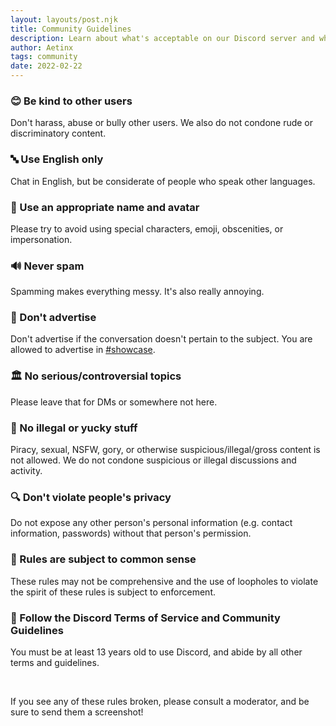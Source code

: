 ```yaml
---
layout: layouts/post.njk
title: Community Guidelines
description: Learn about what's acceptable on our Discord server and what's not.
author: Aetinx
tags: community
date: 2022-02-22
---
```


### 😊 Be kind to other users
Don't harass, abuse or bully other users. We also do not condone rude or discriminatory content.

### 🔤 Use English only
Chat in English, but be considerate of people who speak other languages.

### 🤬 Use an appropriate name and avatar
Please try to avoid using special characters, emoji, obscenities, or impersonation.

### 🔊 Never spam
Spamming makes everything messy. It's also really annoying.

### 🛑 Don't advertise
Don't advertise if the conversation doesn't pertain to the subject. You are allowed to advertise in [#showcase](https://discord.com/channels/872995599979520022/909210629640962149).

### 🏛️ No serious/controversial topics
Please leave that for DMs or somewhere not here.

### 🚓 No illegal or yucky stuff
Piracy, sexual, NSFW, gory, or otherwise suspicious/illegal/gross content is not allowed. We do not condone suspicious or illegal discussions and activity.

### 🔍 Don't violate people's privacy
Do not expose any other person's personal information (e.g. contact information, passwords) without that person's permission.

### 🤔 Rules are subject to common sense
These rules may not be comprehensive and the use of loopholes to violate the spirit of these rules is subject to enforcement.

### 📖 Follow the Discord Terms of Service and Community Guidelines
You must be at least 13 years old to use Discord, and abide by all other terms and guidelines.

<br />

If you see any of these rules broken, please consult a moderator, and be sure to send them a screenshot!